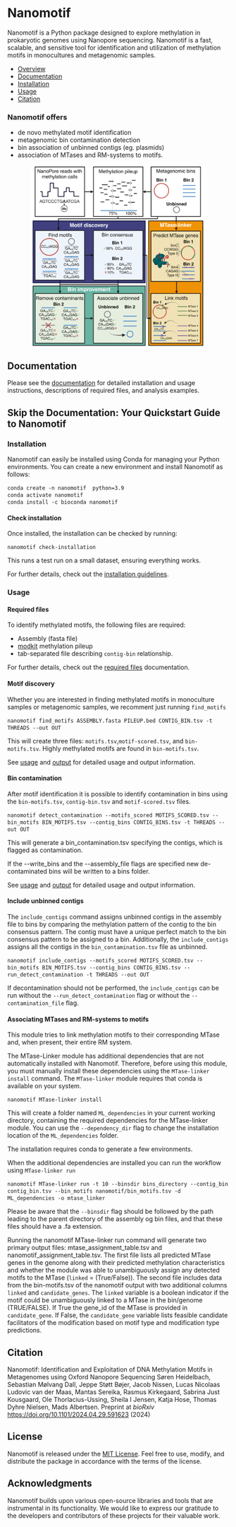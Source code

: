 # Nanomotif

Nanomotif is a Python package designed to explore methylation in prokaryotic genomes using Nanopore sequencing. Nanomotif is a fast, scalable, and sensitive tool for identification and utilization of methylation motifs in monocultures and metagenomic samples.
  - [Overview](#nanomotif-offers)
  - [Documentation](#documentation)
  - [Installation](#installation)
  - [Usage](#usage)
  - [Citation](#citation)


### Nanomotif offers
- de novo methylated motif identification
- metagenomic bin contamination detection
- bin association of unbinned contigs (eg. plasmids)
- association of MTases and RM-systems to motifs.
<p align="center">
  <img src="docs/figures/nanomotif_method.png" width="400"/>
</p>



## Documentation
Please see the [documentation](https://nanomotif.readthedocs.io) for detailed installation and usage instructions, descriptions of required files, and analysis examples.


## Skip the Documentation: Your Quickstart Guide to Nanomotif

### Installation

Nanomotif can easily be installed using Conda for managing your Python environments. You can create a new environment and install Nanomotif as follows:
```shell
conda create -n nanomotif  python=3.9
conda activate nanomotif
conda install -c bioconda nanomotif
```

#### Check installation
Once installed, the installation can be checked by running:
```shell
nanomotif check-installation
```
This runs a test run on a small dataset, ensuring everything works.

For further details, check out the [installation guidelines]().


### Usage
#### Required files

To identify methylated motifs, the following files are required: 
- Assembly (fasta file)
- [modkit](https://github.com/nanoporetech/modkit/blob/master/book/src/advanced_usage.md#pileup) methylation pileup
- tab-separated file describing `contig-bin` relationship.

For further details, check out the [required files]() documentation.


#### Motif discovery

Whether you are interested in finding methylated motifs in monoculture samples or metagenomic samples, we recomment just running `find_motifs`

```
nanomotif find_motifs ASSEMBLY.fasta PILEUP.bed CONTIG_BIN.tsv -t THREADS --out OUT
```

This will create three files: `motifs.tsv`,`motif-scored.tsv`, and `bin-motifs.tsv`. Highly methylated motifs are found in `bin-motifs.tsv`.

See [usage]() and [output]() for detailed usage and output information.

#### Bin contamination
After motif identification it is possible to identify contamination in bins using the `bin-motifs.tsv`, `contig-bin.tsv` and `motif-scored.tsv` files.

```
nanomotif detect_contamination --motifs_scored MOTIFS_SCORED.tsv --bin_motifs BIN_MOTIFS.tsv --contig_bins CONTIG_BINS.tsv -t THREADS --out OUT
```
This will generate a bin_contamination.tsv specifying the contigs, which is flagged as contamination.

If the --write_bins and the --assembly_file flags are specified new de-contaminated bins will be written to a bins folder.

See [usage]() and [output]() for detailed usage and output information.

#### Include unbinned contigs
The `include_contigs` command assigns unbinned contigs in the assembly file to bins by comparing the methylation pattern of the contig to the bin consensus pattern. The contig must have a unique perfect match to the bin consensus pattern to be assigned to a bin. Additionally, the `include_contigs` assigns all the contigs in the `bin_contamination.tsv` file as unbinned. 

```
nanomotif include_contigs --motifs_scored MOTIFS_SCORED.tsv --bin_motifs BIN_MOTIFS.tsv --contig_bins CONTIG_BINS.tsv --run_detect_contamination -t THREADS --out OUT
```

If decontamination should not be performed, the `include_contigs` can be run without the `--run_detect_contamination` flag or without the `--contamination_file` flag.

#### Associating MTases and RM-systems to motifs
This module tries to link methylation motifs to their corresponding MTase and, when present, their entire RM system. 

The MTase-Linker module has additional dependencies that are not automatically installed with Nanomotif. Therefore, before using this module, you must manually install these dependencies using the `MTase-linker install` command.
The `MTase-linker` module requires that conda is available on your system.

```
nanomotif MTase-linker install
```

This will create a folder named `ML_dependencies` in your current working directory, containing the required dependencies for the MTase-linker module. You can use the `--dependency_dir` flag to change the installation location of the `ML_dependencies` folder.

The installation requires conda to generate a few environments. 

When the additional dependencies are installed you can run the workflow using `MTase-linker run`

```
nanomotif MTase-linker run -t 10 --binsdir bins_directory --contig_bin contig_bin.tsv --bin_motifs nanomotif/bin_motifs.tsv -d ML_dependencies -o mtase_linker
```

Please be aware that the `--binsdir` flag should be followed by the path leading to the parent directory of the assembly og bin files, and that these files should have a .fa extension.

Running the nanomotif MTase-linker run command will generate two primary output files: mtase_assignment_table.tsv and nanomotif_assignment_table.tsv. The first file lists all predicted MTase genes in the genome along with their predicted methylation characteristics and whether the module was able to unambiguously assign any detected motifs to the MTase (`linked` = (True/False)).
The second file includes data from the bin-motifs.tsv of the nanomotif output with two additional columns `linked` and `candidate_genes`. The `linked` variable is a boolean indicator if the motif could be unambiguously linked to a MTase in the bin/genome (TRUE/FALSE). If True the gene_id of the MTase is provided in `candidate_gene`. If False, the `candidate_gene` variable lists feasible candidate facilitators of the modification based on motif type and modification type predictions.

## Citation

Nanomotif: Identification and Exploitation of DNA Methylation Motifs in Metagenomes using Oxford Nanopore Sequencing
Søren Heidelbach, Sebastian Mølvang Dall, Jeppe Støtt Bøjer, Jacob Nissen, Lucas Nicolaas Ludovic van der Maas, Mantas Sereika, Rasmus Kirkegaard, Sabrina Just Kousgaard, Ole Thorlacius-Ussing, Sheila I Jensen, Katja Hose, Thomas Dyhre Nielsen, Mads Albertsen. Preprint at *bioRxiv* https://doi.org/10.1101/2024.04.29.591623 (2024)

## License

Nanomotif is released under the [MIT License](https://github.com/your-username/nanomotif/blob/main/LICENSE). Feel free to use, modify, and distribute the package in accordance with the terms of the license.

## Acknowledgments

Nanomotif builds upon various open-source libraries and tools that are instrumental in its functionality. We would like to express our gratitude to the developers and contributors of these projects for their valuable work.


